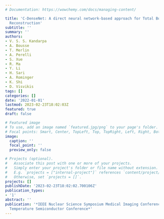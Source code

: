 ```yaml
---
# Documentation: https://wowchemy.com/docs/managing-content/

title: 'C-DenseNet: A direct neural network-based approach for Total Body PET Image
  Reconstruction'
subtitle: ''
summary: ''
authors:
- V. S. S. Kandarpa
- A. Bousse
- T. Merlin
- A. Perelli
- S. Xue
- R. Ma
- Y. Li
- H. Sari
- A. Rominger
- K. Shi
- D. Visvikis
tags: []
categories: []
date: '2022-01-01'
lastmod: 2023-02-23T18:02:03Z
featured: true
draft: false

# Featured image
# To use, add an image named `featured.jpg/png` to your page's folder.
# Focal points: Smart, Center, TopLeft, Top, TopRight, Left, Right, BottomLeft, Bottom, BottomRight.
image:
  caption: ''
  focal_point: ''
  preview_only: false

# Projects (optional).
#   Associate this post with one or more of your projects.
#   Simply enter your project's folder or file name without extension.
#   E.g. `projects = ["internal-project"]` references `content/project/deep-learning/index.md`.
#   Otherwise, set `projects = []`.
projects: []
publishDate: '2023-02-23T18:02:02.700106Z'
publication_types:
- '1'
abstract: ''
publication: '*IEEE Nuclear Science Symposium Medical Imaging Conference and Room
  Temperature Semiconductor Conference*'
---
```

